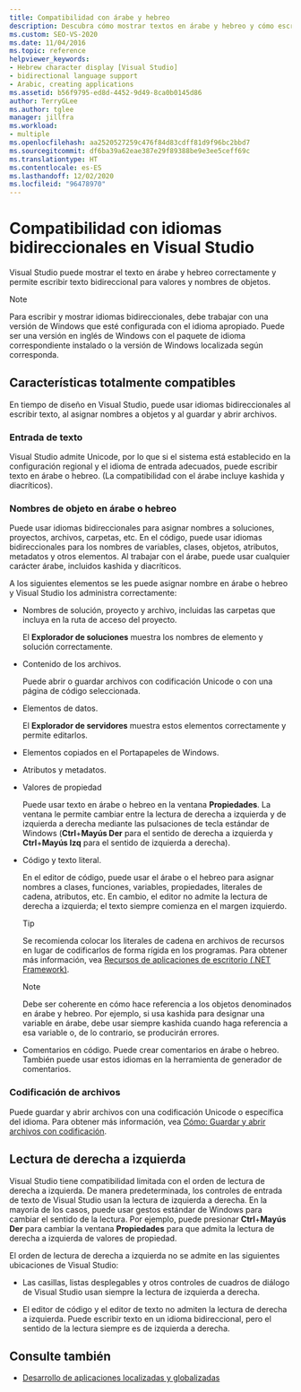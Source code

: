 ```yaml
---
title: Compatibilidad con árabe y hebreo
description: Descubra cómo mostrar textos en árabe y hebreo y cómo escribir texto bidireccional para los valores y los nombres de objetos.
ms.custom: SEO-VS-2020
ms.date: 11/04/2016
ms.topic: reference
helpviewer_keywords:
- Hebrew character display [Visual Studio]
- bidirectional language support
- Arabic, creating applications
ms.assetid: b56f9795-ed8d-4452-9d49-8ca0b0145d86
author: TerryGLee
ms.author: tglee
manager: jillfra
ms.workload:
- multiple
ms.openlocfilehash: aa2520527259c476f84d83cdff81d9f96bc2bbd7
ms.sourcegitcommit: df6ba39a62eae387e29f89388be9e3ee5ceff69c
ms.translationtype: HT
ms.contentlocale: es-ES
ms.lasthandoff: 12/02/2020
ms.locfileid: "96478970"
---
```

# <a name="support-for-bidirectional-languages-in-visual-studio"></a>Compatibilidad con idiomas bidireccionales en Visual Studio

Visual Studio puede mostrar el texto en árabe y hebreo correctamente y permite escribir texto bidireccional para valores y nombres de objetos.

> [!NOTE]
> Para escribir y mostrar idiomas bidireccionales, debe trabajar con una versión de Windows que esté configurada con el idioma apropiado. Puede ser una versión en inglés de Windows con el paquete de idioma correspondiente instalado o la versión de Windows localizada según corresponda.

## <a name="fully-supported-features"></a>Características totalmente compatibles

En tiempo de diseño en Visual Studio, puede usar idiomas bidireccionales al escribir texto, al asignar nombres a objetos y al guardar y abrir archivos.

### <a name="text-entry"></a>Entrada de texto

Visual Studio admite Unicode, por lo que si el sistema está establecido en la configuración regional y el idioma de entrada adecuados, puede escribir texto en árabe o hebreo. (La compatibilidad con el árabe incluye kashida y diacríticos).

### <a name="arabic-or-hebrew-object-names"></a>Nombres de objeto en árabe o hebreo

Puede usar idiomas bidireccionales para asignar nombres a soluciones, proyectos, archivos, carpetas, etc. En el código, puede usar idiomas bidireccionales para los nombres de variables, clases, objetos, atributos, metadatos y otros elementos. Al trabajar con el árabe, puede usar cualquier carácter árabe, incluidos kashida y diacríticos.

A los siguientes elementos se les puede asignar nombre en árabe o hebreo y Visual Studio los administra correctamente:

- Nombres de solución, proyecto y archivo, incluidas las carpetas que incluya en la ruta de acceso del proyecto.

   El **Explorador de soluciones** muestra los nombres de elemento y solución correctamente.

- Contenido de los archivos.

   Puede abrir o guardar archivos con codificación Unicode o con una página de código seleccionada.

- Elementos de datos.

   El **Explorador de servidores** muestra estos elementos correctamente y permite editarlos.

- Elementos copiados en el Portapapeles de Windows.

- Atributos y metadatos.

- Valores de propiedad

   Puede usar texto en árabe o hebreo en la ventana **Propiedades**. La ventana le permite cambiar entre la lectura de derecha a izquierda y de izquierda a derecha mediante las pulsaciones de tecla estándar de Windows (**Ctrl**+**Mayús Der** para el sentido de derecha a izquierda y **Ctrl**+**Mayús Izq** para el sentido de izquierda a derecha).

- Código y texto literal.

   En el editor de código, puede usar el árabe o el hebreo para asignar nombres a clases, funciones, variables, propiedades, literales de cadena, atributos, etc. En cambio, el editor no admite la lectura de derecha a izquierda; el texto siempre comienza en el margen izquierdo.

   > [!TIP]
   > Se recomienda colocar los literales de cadena en archivos de recursos en lugar de codificarlos de forma rígida en los programas. Para obtener más información, vea [Recursos de aplicaciones de escritorio (.NET Framework)](/dotnet/framework/resources/index).

   > [!NOTE]
   > Debe ser coherente en cómo hace referencia a los objetos denominados en árabe y hebreo. Por ejemplo, si usa kashida para designar una variable en árabe, debe usar siempre kashida cuando haga referencia a esa variable o, de lo contrario, se producirán errores.

- Comentarios en código. Puede crear comentarios en árabe o hebreo. También puede usar estos idiomas en la herramienta de generador de comentarios.

### <a name="file-encoding"></a>Codificación de archivos

Puede guardar y abrir archivos con una codificación Unicode o específica del idioma. Para obtener más información, vea [Cómo: Guardar y abrir archivos con codificación](../ide/how-to-save-and-open-files-with-encoding.md).

## <a name="right-to-left-reading-order"></a>Lectura de derecha a izquierda

Visual Studio tiene compatibilidad limitada con el orden de lectura de derecha a izquierda. De manera predeterminada, los controles de entrada de texto de Visual Studio usan la lectura de izquierda a derecha. En la mayoría de los casos, puede usar gestos estándar de Windows para cambiar el sentido de la lectura. Por ejemplo, puede presionar **Ctrl**+**Mayús Der** para cambiar la ventana **Propiedades** para que admita la lectura de derecha a izquierda de valores de propiedad.

El orden de lectura de derecha a izquierda no se admite en las siguientes ubicaciones de Visual Studio:

- Las casillas, listas desplegables y otros controles de cuadros de diálogo de Visual Studio usan siempre la lectura de izquierda a derecha.

- El editor de código y el editor de texto no admiten la lectura de derecha a izquierda. Puede escribir texto en un idioma bidireccional, pero el sentido de la lectura siempre es de izquierda a derecha.

## <a name="see-also"></a>Consulte también

- [Desarrollo de aplicaciones localizadas y globalizadas](globalizing-and-localizing-applications.md)
